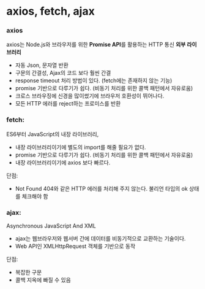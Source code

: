 # axios, fetch, ajax

### axios

axios는 Node.js와 브라우저를 위한 **Promise API**를 활용하는 HTTP 통신 **외부 라이브러리**

- 자동 Json, 문자열 반환
- 구문의 간결성, Ajax의 코드 보다 훨씬 간결
- response timeout 처리 방법이 있다. (fetch에는 존재하지 않는 기능)
- promise 기반으로 다루기가 쉽다. (비동기 처리를 위한 콜백 패턴에서 자유로움)
- 크로스 브라우징에 신경을 많이썼기에 브라우저 호환성이 뛰어나다.
- 모든 HTTP 에러를 reject하는 프로미스를 반환

### fetch:

ES6부터 JavaScript의 내장 라이브러리,

- 내장 라이브러리이기에 별도의 import를 해줄 필요가 없다.
- promise 기반으로 다루기가 쉽다. (비동기 처리를 위한 콜백 패턴에서 자유로움)
- 내장 라이브러리이기에 axios 보다 빠르다.

단점:

- Not Found 404와 같은 HTTP 에러를 처리해 주지 않는다. 불리언 타입의 ok 상태를 체크해야 함

### ajax:

Asynchronous JavaScript And XML

- ajax는 웹브라우저와 웹서버 간에 데이터를 비동기적으로 교환하는 기술이다.
- Web API인 XMLHttpRequest 객체를 기반으로 동작

단점:

- 복잡한 구문
- 콜백 지옥에 빠질 수 있음

